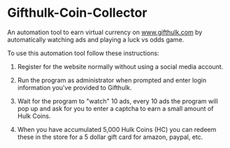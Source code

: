 # Gifthulk-Coin-Collector
An automation tool to earn virtual currency on www.gifthulk.com by automatically watching ads and playing a luck vs odds game. 

To use this automation tool follow these instructions:
1. Register for the website normally without using a social media account.

2. Run the program as administrator when prompted and enter login information you've provided to Gifthulk.

3. Wait for the program to "watch" 10 ads, every 10 ads the program will pop up and ask for you to enter a captcha to earn a small amount of Hulk Coins.

4. When you have accumulated 5,000 Hulk Coins (HC) you can redeem these in the store for a 5 dollar gift card for amazon, paypal, etc.
